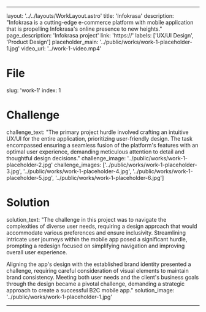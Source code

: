 ---

layout: '../../layouts/WorkLayout.astro'
title: 'Infokrasa'
description: "Infokrasa is a cutting-edge e-commerce platform with mobile application that is propelling Infokrasa's online presence to new heights."
page_description: 'Infokrasa project'
link: 'https://'
labels: ['UX/UI Design', 'Product Design']
placeholder_main: '../public/works/work-1-placeholder-1.jpg'
video_url: '../work-1-video.mp4'
# File
slug: 'work-1'
index: 1
# Challenge
challenge_text: "The primary project hurdle involved crafting an intuitive UX/UI for the entire application, prioritizing user-friendly design. The task encompassed ensuring 
a seamless fusion of the platform's features with an optimal user experience, demanding meticulous attention to detail and thoughtful design decisions."
challenge_image: '../public/works/work-1-placeholder-2.jpg'
challenge_images: ['../public/works/work-1-placeholder-3.jpg', 
                   '../public/works/work-1-placeholder-4.jpg', 
                   '../public/works/work-1-placeholder-5.jpg', 
                   '../public/works/work-1-placeholder-6.jpg']
# Solution
solution_text: "The challenge in this project was to navigate the complexities of diverse user needs, requiring a design approach that would accommodate various preferences and ensure inclusivity. Streamlining intricate user journeys within the mobile app posed 
a significant hurdle, prompting a redesign focused on simplifying navigation and improving overall user experience.

Aligning the app's design with the established brand identity presented a challenge, requiring careful consideration of visual elements to maintain brand consistency. Meeting both user needs and the client's business goals through the design became a pivotal challenge, demanding a strategic approach to create a successful B2C mobile app."
solution_image: '../public/works/work-1-placeholder-1.jpg'

---